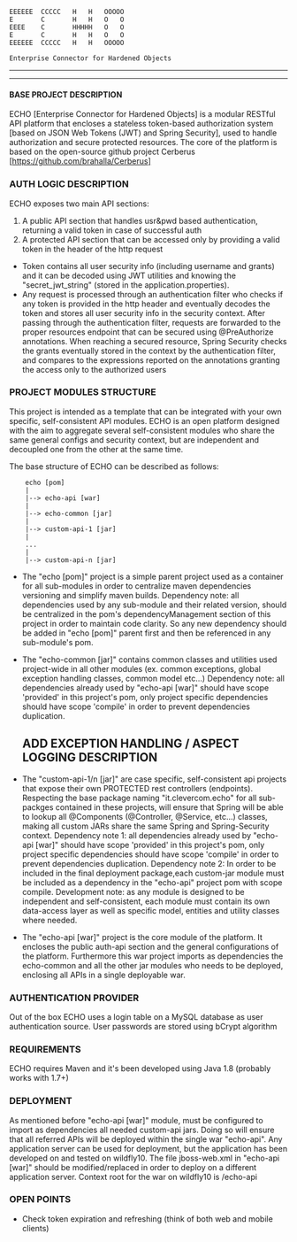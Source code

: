     EEEEEE  CCCCC   H   H   OOOOO
    E       C       H   H   O   O
    EEEE    C       HHHHH   O   O
    E       C       H   H   O   O
    EEEEEE  CCCCC   H   H   OOOOO

    Enterprise Connector for Hardened Objects        
-----------------------------------------------
-----------------------------------------------

#### BASE PROJECT DESCRIPTION ##
ECHO [Enterprise Connector for Hardened Objects] is a modular RESTful API platform that encloses a stateless token-based authorization system [based on JSON Web Tokens (JWT) and Spring Security], used to handle authorization and secure protected resources.
The core of the platform is based on the open-source github project Cerberus [https://github.com/brahalla/Cerberus]


### AUTH LOGIC DESCRIPTION ###
ECHO exposes two main API sections:
1. A public API section that handles usr&pwd based authentication, returning a valid token in case of successful auth
2. A protected API section that can be accessed only by providing a valid token in the header of the http request

- Token contains all user security info (including username and grants) and it can be decoded using JWT utilities and knowing the "secret_jwt_string" (stored in the application.properties).
- Any request is processed through an authentication filter who checks if any token is provided in the http header and eventually decodes the token and stores all user security info in the security context. After passing through the authentication filter, requests are forwarded to the proper resources endpoint that can be secured using @PreAuthorize annotations. When reaching a secured resource, Spring Security checks the grants eventually stored in the context by the authentication filter, and compares to the expressions reported on the annotations granting the access only to the authorized users


### PROJECT MODULES STRUCTURE ###
This project is intended as a template that can be integrated with your own specific, self-consistent API modules. ECHO is an open platform designed with the aim to aggregate several self-consistent modules who share the same general configs and security context, but are independent and decoupled one from the other at the same time.

The base structure of ECHO can be described as follows:
		
		echo [pom]
		|
		|--> echo-api [war]
		|
		|--> echo-common [jar]
		|
		|--> custom-api-1 [jar]
		|
		...
		|
		|--> custom-api-n [jar]

- The "echo [pom]" project is a simple parent project used as a container for all sub-modules in order to centralize maven dependencies versioning and simplify maven builds. 
Dependency note: all dependencies used by any sub-module and their related version, should be centralized in the pom's dependencyManagement section of this project in order to maintain code clarity. So any new dependency should be added in "echo [pom]" parent first and then be referenced in any sub-module's pom.

- The "echo-common [jar]" contains common classes and utilities used project-wide in all other modules (ex. common exceptions, global exception handling classes, common model etc...)
Dependency note: all dependencies already used by "echo-api [war]" should have scope 'provided' in this project's pom, only project specific dependencies should have scope 'compile' in order to prevent dependencies duplication. 

	## ADD EXCEPTION HANDLING / ASPECT LOGGING DESCRIPTION

- The "custom-api-1/n [jar]" are case specific, self-consistent api projects that expose their own PROTECTED rest controllers (endpoints). 
Respecting the base package naming "it.clevercom.echo" for all sub-packges contained in these projects, will ensure that Spring will be able to lookup all @Components (@Controller, @Service, etc...) classes, making all custom JARs share the same Spring and Spring-Security context.
Dependency note 1: all dependencies already used by "echo-api [war]" should have scope 'provided' in this project's pom, only project specific dependencies should have scope 'compile' in order to prevent dependencies duplication.
Dependency note 2: In order to be included in the final deployment package,each custom-jar module must be included as a dependency in the "echo-api" project pom with scope compile.
Development note: as any module is designed to be independent and self-consistent, each module must contain its own data-access layer as well as specific model, entities and utility classes where needed.

- The "echo-api [war]" project is the core module of the platform. It encloses the public auth-api section and the general configurations of the platform. Furthermore this war project imports as dependencies the echo-common and all the other jar modules who needs to be deployed, enclosing all APIs in a single deployable war.


### AUTHENTICATION PROVIDER ###
Out of the box ECHO uses a login table on a MySQL database as user authentication source. User passwords are stored using bCrypt algorithm


### REQUIREMENTS ###
ECHO requires Maven and it's been developed using Java 1.8 (probably works with 1.7+)


### DEPLOYMENT ###
As mentioned before "echo-api [war]" module, must be configured to import as dependencies all needed custom-api jars. Doing so will ensure that all referred APIs will be deployed within the single war "echo-api". 
Any application server can be used for deployment, but the application has been developed on and tested on wildfly10. The file jboss-web.xml in "echo-api [war]" should be modified/replaced in order to deploy on a different application server. Context root for the war on wildfly10 is /echo-api

### OPEN POINTS ###
- Check token expiration and refreshing (think of both web and mobile clients)